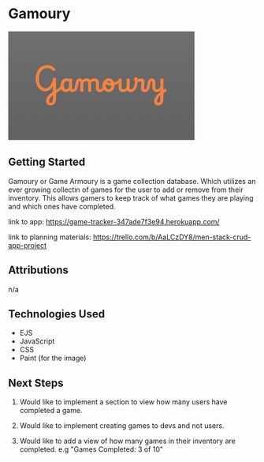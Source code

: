 # Gamoury

![html banner](assets/game_title.png)

## Getting Started

Gamoury or Game Armoury is a game collection database. Which utilizes an ever growing collectin of games for the user to add or remove from their inventory. This allows gamers to keep track of what games they are playing and which ones have completed. 

link to app: https://game-tracker-347ade7f3e94.herokuapp.com/

link to planning materials: https://trello.com/b/AaLCzDY8/men-stack-crud-app-project

## Attributions

n/a

## Technologies Used

* EJS
* JavaScript
* CSS
* Paint (for the image)

## Next Steps

1. Would like to implement a section to view how many users have completed a game. 

2. Would like to implement creating games to devs and not users.

3. Would like to add a view of how many games in their inventory are completed. e.g "Games Completed: 3 of 10"
